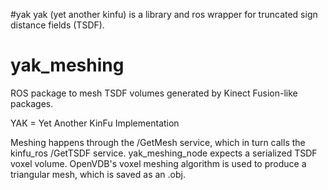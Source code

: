 #yak 
yak (yet another kinfu) is a library and ros wrapper for truncated sign distance fields (TSDF). 

# yak_meshing
ROS package to mesh TSDF volumes generated by Kinect Fusion-like packages.

YAK = Yet Another KinFu Implementation

Meshing happens through the /GetMesh service, which in turn calls the kinfu_ros /GetTSDF service. yak_meshing_node expects a serialized TSDF voxel volume. OpenVDB's voxel meshing algorithm is used to produce a triangular mesh, which is saved as an .obj.
